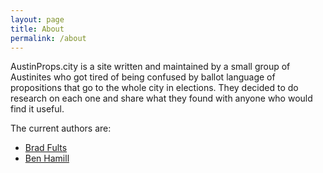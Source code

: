 ```yaml
---
layout: page
title: About
permalink: /about
---
```


AustinProps.city is a site written and maintained by a small group of Austinites
who got tired of being confused by ballot language of propositions that go to
the whole city in elections. They decided to do research on each one and share
what they found with anyone who would find it useful.

The current authors are:
* [Brad Fults](https://bradfults.com)
* [Ben Hamill](http://benhamill.com)

